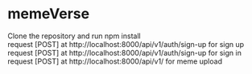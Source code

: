 # memeVerse

Clone the repository and run npm install\
request [POST] at http://localhost:8000/api/v1/auth/sign-up  for sign up\
request [POST] at http://localhost:8000/api/v1/auth/sign-up  for sign in\
request [POST] at http://localhost:8000/api/v1/  for meme upload

